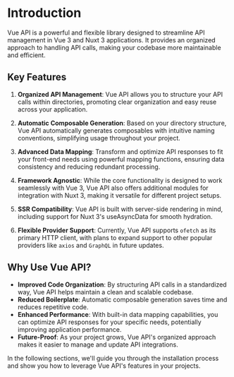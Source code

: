 # Introduction

Vue API is a powerful and flexible library designed to streamline API management in Vue 3 and Nuxt 3 applications. It provides an organized approach to handling API calls, making your codebase more maintainable and efficient.

## Key Features

1. **Organized API Management**: Vue API allows you to structure your API calls within directories, promoting clear organization and easy reuse across your application.

2. **Automatic Composable Generation**: Based on your directory structure, Vue API automatically generates composables with intuitive naming conventions, simplifying usage throughout your project.

3. **Advanced Data Mapping**: Transform and optimize API responses to fit your front-end needs using powerful mapping functions, ensuring data consistency and reducing redundant processing.

4. **Framework Agnostic**: While the core functionality is designed to work seamlessly with Vue 3, Vue API also offers additional modules for integration with Nuxt 3, making it versatile for different project setups.

5. **SSR Compatibility**: Vue API is built with server-side rendering in mind, including support for Nuxt 3's useAsyncData for smooth hydration.

6. **Flexible Provider Support**: Currently, Vue API supports `ofetch` as its primary HTTP client, with plans to expand support to other popular providers like `axios` and `GraphQL` in future updates.

## Why Use Vue API?

- **Improved Code Organization**: By structuring API calls in a standardized way, Vue API helps maintain a clean and scalable codebase.
- **Reduced Boilerplate**: Automatic composable generation saves time and reduces repetitive code.
- **Enhanced Performance**: With built-in data mapping capabilities, you can optimize API responses for your specific needs, potentially improving application performance.
- **Future-Proof**: As your project grows, Vue API's organized approach makes it easier to manage and update API integrations.

In the following sections, we'll guide you through the installation process and show you how to leverage Vue API's features in your projects.
